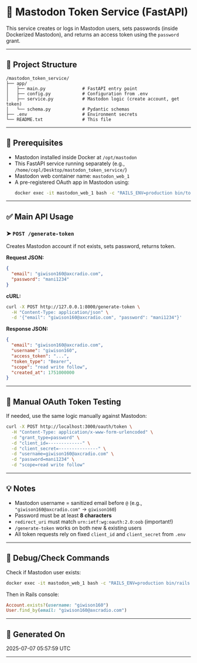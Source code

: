 
# 🚀 Mastodon Token Service (FastAPI)

This service creates or logs in Mastodon users, sets passwords (inside Dockerized Mastodon), and returns an access token using the `password` grant.

---

## 📁 Project Structure

```
/mastodon_token_service/
├── app/
│   ├── main.py              # FastAPI entry point
│   ├── config.py            # Configuration from .env
│   ├── service.py           # Mastodon logic (create account, get token)
│   └── schema.py            # Pydantic schemas
├── .env                     # Environment secrets
└── README.txt               # This file
```

---

## 🔧 Prerequisites

- Mastodon installed inside Docker at `/opt/mastodon`
- This FastAPI service running separately (e.g., `/home/cepl/Desktop/mastodon_token_service/`)
- Mastodon web container name: `mastodon_web_1`
- A pre-registered OAuth app in Mastodon using:
  ```bash
  docker exec -it mastodon_web_1 bash -c "RAILS_ENV=production bin/tootctl apps create 'MyFastAPIApp' --redirect-uri urn:ietf:wg:oauth:2.0:oob --scopes 'read write follow'"
  ```


---

## ✅ Main API Usage

### ➤ `POST /generate-token`

Creates Mastodon account if not exists, sets password, returns token.

**Request JSON:**
```json
{
  "email": "giwison160@axcradio.com",
  "password": "mani1234"
}
```

**cURL:**
```bash
curl -X POST http://127.0.0.1:8000/generate-token \
  -H "Content-Type: application/json" \
  -d '{"email": "giwison160@axcradio.com", "password": "mani1234"}'
```

**Response JSON:**
```json
{
  "email": "giwison160@axcradio.com",
  "username": "giwison160",
  "access_token": "...",
  "token_type": "Bearer",
  "scope": "read write follow",
  "created_at": 1751000000
}
```

---

## 🧪 Manual OAuth Token Testing

If needed, use the same logic manually against Mastodon:

```bash
curl -X POST http://localhost:3000/oauth/token \
  -H "Content-Type: application/x-www-form-urlencoded" \
  -d "grant_type=password" \
  -d "client_id=-------------" \
  -d "client_secret=---------------" \
  -d "username=giwison160@axcradio.com" \
  -d "password=mani1234" \
  -d "scope=read write follow"
```

---

## 💡 Notes

- Mastodon username = sanitized email before `@` (e.g., `"giwison160@axcradio.com"` → `giwison160`)
- Password must be at least **8 characters**
- `redirect_uri` must match `urn:ietf:wg:oauth:2.0:oob` (important!)
- `/generate-token` works on both new & existing users
- All token requests rely on fixed `client_id` and `client_secret` from `.env`

---

## 🧼 Debug/Check Commands

Check if Mastodon user exists:

```bash
docker exec -it mastodon_web_1 bash -c "RAILS_ENV=production bin/rails c"
```

Then in Rails console:
```ruby
Account.exists?(username: "giwison160")
User.find_by(email: "giwison160@axcradio.com")
```

---

## 📅 Generated On

2025-07-07 05:57:59 UTC

---